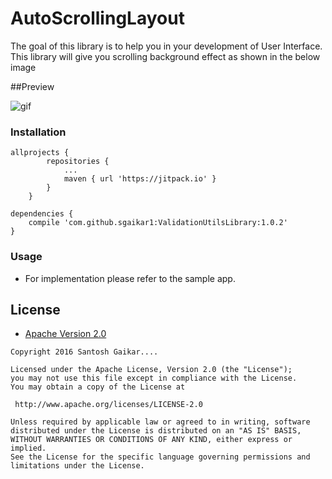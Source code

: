 # AutoScrollingLayout


The goal of this library is to help you in your development of User Interface.
This library will give you scrolling background effect as shown in the below image

##Preview

![gif](https://github.com/sgaikar1/ValidationUtilsLibrary/blob/master/screen/ezgif.com-resize%20(1).gif)



### Installation

```
allprojects {
		repositories {
			...
			maven { url 'https://jitpack.io' }
		}
	}

dependencies {
    compile 'com.github.sgaikar1:ValidationUtilsLibrary:1.0.2'
}
```

### Usage

* For implementation please refer to the sample app.
 
 
 ## License

* [Apache Version 2.0](http://www.apache.org/licenses/LICENSE-2.0.html)

```
Copyright 2016 Santosh Gaikar....

Licensed under the Apache License, Version 2.0 (the "License");
you may not use this file except in compliance with the License.
You may obtain a copy of the License at

 http://www.apache.org/licenses/LICENSE-2.0

Unless required by applicable law or agreed to in writing, software
distributed under the License is distributed on an "AS IS" BASIS,
WITHOUT WARRANTIES OR CONDITIONS OF ANY KIND, either express or implied.
See the License for the specific language governing permissions and
limitations under the License.
